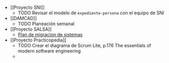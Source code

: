 - [[Proyecto SNI]]
	- TODO Revisar el modelo de `expediente-persona` con el equipo de SNI
- [[DAMCAD]]
	- TODO Planeación semanal
- [[Proyecto SALSA]]
	- [Plan de migracion de sistemas](https://docs.google.com/spreadsheets/d/1A425Jyq_iXnNj53kZYdoMV7hIhwv8UiymSF1ExaORuI/edit#gid=1276748670)
- [[Proyecto Practicopedia]]
	- TODO Crear el diagrama de Scrum Lite, p.176 The essentials of modern software engineering
	-